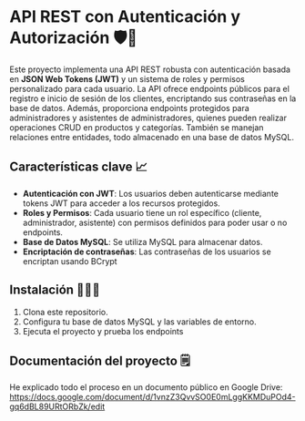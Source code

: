 # API REST con Autenticación y Autorización 🛡️🍃

Este proyecto implementa una API REST robusta con autenticación basada en **JSON Web Tokens (JWT)** y un sistema de roles y permisos personalizado para cada usuario. La API ofrece endpoints públicos para el registro e inicio de sesión de los clientes, encriptando sus contraseñas en la base de datos. Además, proporciona endpoints protegidos para administradores y asistentes de administradores, quienes pueden realizar operaciones CRUD en productos y categorías. También se manejan relaciones entre entidades, todo almacenado en una base de datos MySQL.

## Características clave 📈

- **Autenticación con JWT**: Los usuarios deben autenticarse mediante tokens JWT para acceder a los recursos protegidos.
- **Roles y Permisos**: Cada usuario tiene un rol específico (cliente, administrador, asistente) con permisos definidos para poder usar o no endpoints.
- **Base de Datos MySQL**: Se utiliza MySQL para almacenar datos.
- **Encriptación de contraseñas**: Las contraseñas de los usuarios se encriptan usando BCrypt

## Instalación 🧑🏼‍💻

1. Clona este repositorio.
2. Configura tu base de datos MySQL y las variables de entorno.
3. Ejecuta el proyecto y prueba los endpoints

## Documentación del proyecto 🗒️

He explicado todo el proceso en un documento público en Google Drive: https://docs.google.com/document/d/1vnzZ3QvvSO0E0mLggKKMDuPOd4-gq6dBL89URtORbZk/edit
